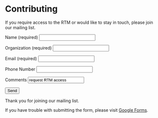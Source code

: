 
# Contributing

If you require access to the RTM or would like to stay in touch, please join our mailing list.

<p></p>
<form class="form" action="https://docs.google.com/forms/u/0/d/e/1FAIpQLSfQZOaJok5gcDUIUlsuOxsqBZO7yPDoAqF-AkFAlPuIJM2W6Q/formResponse">

<label>Name (required)</label>
<input name="entry.2005620554" type="text" required />
<p></p>

<label>Organization (required)</label>
<input name="entry.1178562779" type="text" required />
<p></p>

<label>Email (required)</label>
<input name="emailAddress" type="email" required />
<p></p>

<label>Phone Number</label>
<input name="entry.1166974658" type="text" />
<p></p>

<label>Comments</label>
<input name="entry.839337160" type="text" value="request RTM access" />
<p></p>

<input type="submit" value="Send" />

</form>
<p></p>

Thank you for joining our mailing list.

If you have trouble with submitting the form, please visit [Google Forms]. 

[Google Forms]: https://docs.google.com/forms/d/e/1FAIpQLSfQZOaJok5gcDUIUlsuOxsqBZO7yPDoAqF-AkFAlPuIJM2W6Q/viewform?usp=pp_url&entry.839337160=request+RTM+access

